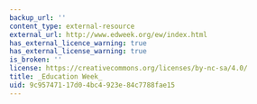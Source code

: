 ```yaml
---
backup_url: ''
content_type: external-resource
external_url: http://www.edweek.org/ew/index.html
has_external_licence_warning: true
has_external_license_warning: true
is_broken: ''
license: https://creativecommons.org/licenses/by-nc-sa/4.0/
title: _Education Week_
uid: 9c957471-17d0-4bc4-923e-84c7788fae15
---
```

